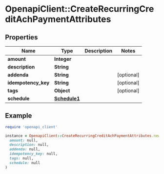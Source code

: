 # OpenapiClient::CreateRecurringCreditAchPaymentAttributes

## Properties

| Name | Type | Description | Notes |
| ---- | ---- | ----------- | ----- |
| **amount** | **Integer** |  |  |
| **description** | **String** |  |  |
| **addenda** | **String** |  | [optional] |
| **idempotency_key** | **String** |  | [optional] |
| **tags** | **Object** |  | [optional] |
| **schedule** | [**Schedule1**](Schedule1.md) |  |  |

## Example

```ruby
require 'openapi_client'

instance = OpenapiClient::CreateRecurringCreditAchPaymentAttributes.new(
  amount: null,
  description: null,
  addenda: null,
  idempotency_key: null,
  tags: null,
  schedule: null
)
```

